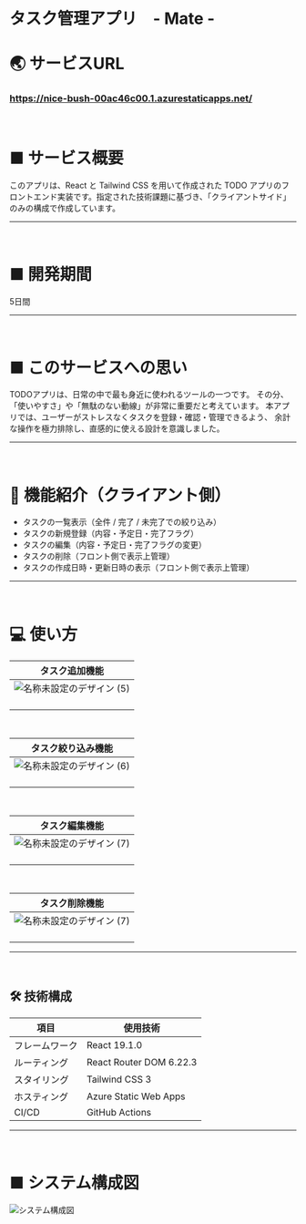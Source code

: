 # タスク管理アプリ　- Mate -


# 🌏 サービスURL
### https://nice-bush-00ac46c00.1.azurestaticapps.net/
<br>

# ■ サービス概要
このアプリは、React と Tailwind CSS を用いて作成された TODO アプリのフロントエンド実装です。指定された技術課題に基づき、「クライアントサイド」のみの構成で作成しています。

---
<br>

# ■ 開発期間
5日間

---
<br>

# ■ このサービスへの思い
TODOアプリは、日常の中で最も身近に使われるツールの一つです。
その分、「使いやすさ」や「無駄のない動線」が非常に重要だと考えています。
本アプリでは、ユーザーがストレスなくタスクを登録・確認・管理できるよう、
余計な操作を極力排除し、直感的に使える設計を意識しました。

---
<br>

# 🎯 機能紹介（クライアント側）

- タスクの一覧表示（全件 / 完了 / 未完了での絞り込み）
- タスクの新規登録（内容・予定日・完了フラグ）
- タスクの編集（内容・予定日・完了フラグの変更）
- タスクの削除（フロント側で表示上管理）
- タスクの作成日時・更新日時の表示（フロント側で表示上管理）

---
<br>

# 💻 使い方

| タスク追加機能 |
| :---: | 
|![名称未設定のデザイン (5)]()|
| <p align="left"><p> |
<br>


| タスク絞り込み機能 |
| :---: | 
|![名称未設定のデザイン (6)]()|
| <p align="left"><p> |
<br>

| タスク編集機能 |
| :---: | 
|![名称未設定のデザイン (7)]()|
| <p align="left"><p> |
<br>

| タスク削除機能 |
| :---: | 
|![名称未設定のデザイン (7)]()|
| <p align="left"><p> |


---
<br>

## 🛠 技術構成

| 項目           | 使用技術                         |
|----------------|----------------------------------|
| フレームワーク | React 19.1.0                    |
| ルーティング   | React Router DOM 6.22.3                    |
| スタイリング   | Tailwind CSS  3                   |
| ホスティング   | Azure Static Web Apps            |
| CI/CD          | GitHub Actions                   |



---
<br>

# ■ システム構成図

![システム構成図](https://github.com/user-attachments/assets/5960ccf0-78f6-4223-ae0f-fb4dbfd6a36f)



